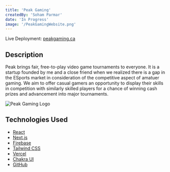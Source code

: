 ```yaml
---
title: 'Peak Gaming'
createdBy: 'Soham Parmar'
date: 'In Progress'
image: '/PeakGamingWebsite.png'
---
```


Live Deployment: [peakgaming.ca](https://www.peakgaming.ca/)

## Description

Peak brings fair, free-to-play video game tournaments to everyone. It is a startup founded by me and a close friend when we realized there is a gap in the ESports market in consideration of the competitive aspect of amatuer gaming. We aim to offer casual gamers an opportunity to display their skills in competition with similarly skilled players for a chance of winning cash prizes and advancement into major tournaments.

![Peak Gaming Logo](/PeakGamingLogo.png '1200x700')

## Technologies Used

- [React](https://reactjs.org/)
- [Next.js](https://nextjs.org/)
- [Firebase](https://firebase.google.com/)
- [Tailwind CSS](https://tailwindcss.com/)
- [Vercel](https://vercel.com/)
- [Chakra UI](https://chakra-ui.com/)
- [GitHub](https://github.com/)
